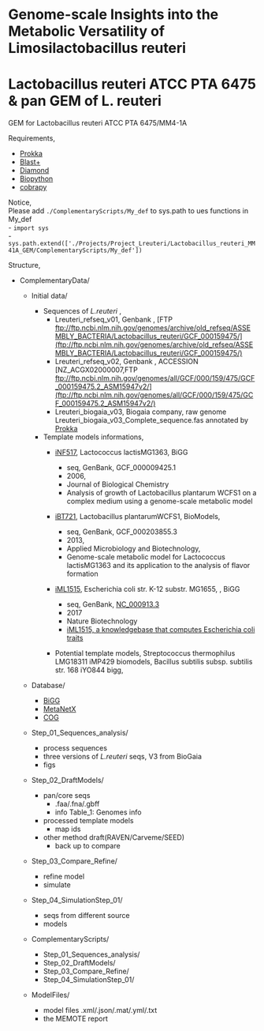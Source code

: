 # Genome-scale Insights into the Metabolic Versatility of Limosilactobacillus reuteri
# Lactobacillus reuteri ATCC PTA 6475 & pan GEM of L. reuteri
GEM for Lactobacillus reuteri ATCC PTA 6475/MM4-1A

Requirements,
- [Prokka](http://github.com) 
- [Blast+](https://blast.ncbi.nlm.nih.gov/Blast.cgi?CMD=Web&PAGE_TYPE=BlastDocs&DOC_TYPE=Download)
- [Diamond](https://github.com/bbuchfink/diamond)
- [Biopython](https://biopython.org/)
- [cobrapy](https://opencobra.github.io/cobrapy/)

Notice, <br />
Please add `./ComplementaryScripts/My_def` to sys.path to ues functions in My_def   <br />
    - `import sys`    <br />
    - `sys.path.extend(['./Projects/Project_Lreuteri/Lactobacillus_reuteri_MM41A_GEM/ComplementaryScripts/My_def'])` 

Structure,

- ComplementaryData/  <br />
    - Initial data/  <br />
        - Sequences of *L.reuteri* ,
            - Lreuteri_refseq_v01, Genbank , [FTP ftp://ftp.ncbi.nlm.nih.gov/genomes/archive/old_refseq/ASSEMBLY_BACTERIA/Lactobacillus_reuteri/GCF_000159475/](ftp://ftp.ncbi.nlm.nih.gov/genomes/archive/old_refseq/ASSEMBLY_BACTERIA/Lactobacillus_reuteri/GCF_000159475/)
            - Lreuteri_refseq_v02, Genbank , ACCESSION   [NZ_ACGX02000007,FTP ftp://ftp.ncbi.nlm.nih.gov/genomes/all/GCF/000/159/475/GCF_000159475.2_ASM15947v2/](ftp://ftp.ncbi.nlm.nih.gov/genomes/all/GCF/000/159/475/GCF_000159475.2_ASM15947v2/)
            - Lreuteri_biogaia_v03, Biogaia company, raw genome Lreuteri_biogaia_v03_Complete_sequence.fas annotated by [Prokka](http://github.com)
        - Template models informations,
            - [iNF517](http://bigg.ucsd.edu/models/iNF517 ), Lactococcus lactisMG1363, BiGG
                - seq, GenBank, GCF_000009425.1
                - 2006,
                - Journal of Biological Chemistry
                - Analysis of growth of Lactobacillus plantarum WCFS1 on a complex medium using a genome-scale metabolic model

            - [iBT721](https://www.ebi.ac.uk/biomodels/MODEL1507180045 ), Lactobacillus plantarumWCFS1, BioModels,
                - seq, GenBank, GCF_000203855.3
                - 2013,
                - Applied Microbiology and Biotechnology,
                - Genome-scale metabolic model for Lactococcus lactisMG1363 and its application to the analysis of flavor formation
            - [iML1515](http://bigg.ucsd.edu/models/iML1515 ), Escherichia coli str. K-12 substr. MG1655, , BiGG
                - seq, GenBank, [NC_000913.3](http://bigg.ucsd.edu/genomes/ncbi_accession:NC_000913.3 )
                - 2017
                - Nature Biotechnology
                - [iML1515, a knowledgebase that computes Escherichia coli traits]( https://www.nature.com/articles/nbt.3956 )

            - Potential template models,
              Streptococcus thermophilus LMG18311	iMP429	biomodels,
              Bacillus subtilis subsp. subtilis str. 168	iYO844	bigg,

  - Database/<br />
    - [BiGG](http://bigg.ucsd.edu/data_access)
    - [MetaNetX](https://www.metanetx.org/mnxdoc/mnxref.html)
    - [COG](https://www.ncbi.nlm.nih.gov/research/cog-project/)

  - Step_01_Sequences_analysis/<br />
    - process sequences
    - three versions of *L.reuteri* seqs, V3 from BioGaia
    - figs
  - Step_02_DraftModels/<br />
    - pan/core seqs
      - .faa/.fna/.gbff
      - info Table_1: Genomes info
    - processed template models
      - map ids
    - other method draft(RAVEN/Carveme/SEED)
      - back up to compare
  - Step_03_Compare_Refine/<br />
    - refine model
    - simulate
  - Step_04_SimulationStep_01/<br />
    - seqs from different source
    - models
  - ComplementaryScripts/
    - Step_01_Sequences_analysis/<br />
    - Step_02_DraftModels/<br />
    - Step_03_Compare_Refine/<br />
    - Step_04_SimulationStep_01/<br />
  - ModelFiles/
    - model files .xml/.json/.mat/.yml/.txt
    - the MEMOTE report
 









